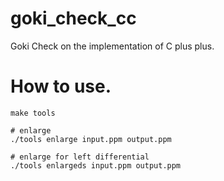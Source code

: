 # goki_check_cc
Goki Check on the implementation of C plus plus.

# How to use.
    make tools
    
    # enlarge
    ./tools enlarge input.ppm output.ppm
    
    # enlarge for left differential
    ./tools enlargeds input.ppm output.ppm
